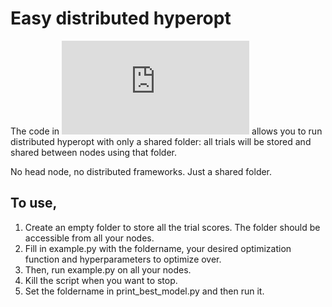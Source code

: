 # Easy distributed hyperopt

The code in ![example.py](https://github.com/MilesCranmer/easy_distributed_hyperopt/blob/master/example.py) allows you to run distributed
hyperopt with only a shared folder: all trials
will be stored and shared between nodes using that folder.

No head node, no distributed frameworks. Just a shared
folder.

## To use, 
1. Create an empty folder to store all the trial scores. The
folder should be accessible from all your nodes.
2. Fill in example.py with the foldername, your desired
optimization function and hyperparameters to optimize over.
3. Then, run example.py on all your nodes.
4. Kill the script when you want to stop.
5. Set the foldername in print_best_model.py and then run it.

